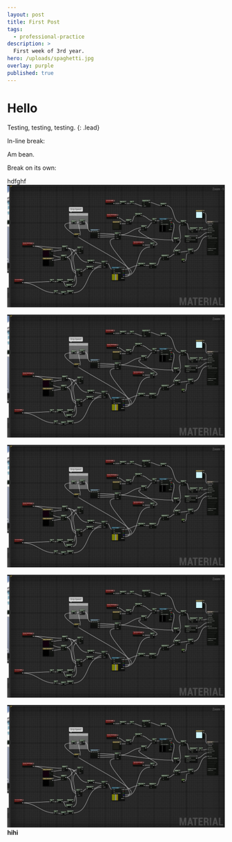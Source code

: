 ```yaml
---
layout: post
title: First Post
tags:
  - professional-practice
description: >
  First week of 3rd year.
hero: /uploads/spaghetti.jpg
overlay: purple
published: true
---
```


# Hello

Testing, testing, testing. 
{: .lead}

In-line break: <!--break-->

Am bean.

Break on its own:

<!--break-->

hdfghf
![wonky normal map](/uploads/spaghetti.jpg)

![wonky normal map](/uploads/spaghetti.jpg)

![wonky normal map](/uploads/spaghetti.jpg)

![wonky normal map](/uploads/spaghetti.jpg)

![wonky normal map](/uploads/spaghetti.jpg)
**hihi**